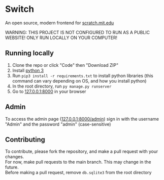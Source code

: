 # Switch
An open source, modern frontend for [scratch.mit.edu](https://scratch.mit.edu)

WARNING: THIS PROJECT IS NOT CONFIGURED TO RUN AS A PUBLIC WEBSITE! ONLY RUN LOCALLY ON YOUR COMPUTER!

## Running locally
1. Clone the repo or click "Code" then "Download ZIP"
2. Install [python 3](https://python.org)
3. Run `pip3 install -r requirements.txt` to install python libraries (this command can vary depending on OS, and how you install python)
4. In the root directory, run `py manage.py runserver`
5. Go to [127.0.0.1:8000](http://127.0.0.1:8000) in your browser

## Admin
To access the admin page ([127.0.0.1:8000/admin](http://127.0.0.1:8000/admin)) sign in with the username "Admin" and the password "admin" (case-sensitive)

## Contributing
To contribute, please fork the repository, and make a pull request with your changes.  
For now, make pull requests to the main branch. This may change in the future.  
Before making a pull request, remove `db.sqlite3` from the root directory
